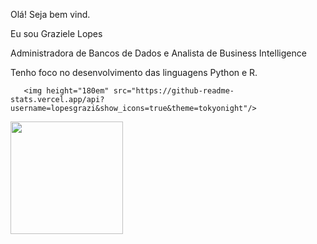 Olá!  Seja  bem vind.

Eu sou Graziele Lopes

Administradora de Bancos de Dados e Analista de Business Intelligence 

Tenho foco no desenvolvimento das  linguagens  Python e R.

<div>
     
       <img height="180em" src="https://github-readme-stats.vercel.app/api?username=lopesgrazi&show_icons=true&theme=tokyonight"/>

 <img height="180em" src="https://github-readme-stats.vercel.app/api/top-langs/?username=lopesgrazi&layout=compact&theme=tokyonight"/>

</div>

  
  
